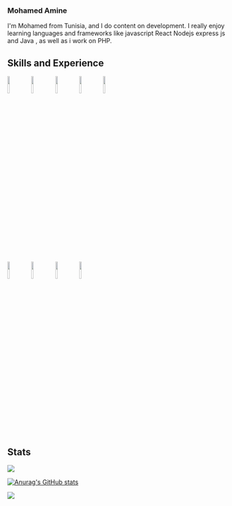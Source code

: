 ### Mohamed Amine 

I'm Mohamed from Tunisia, and I do content on development. I really enjoy learning languages and frameworks like javascript React Nodejs express js and Java , as well as i work on PHP.

## Skills and Experience

<code><img width="10%" src="https://www.vectorlogo.zone/logos/w3_html5/w3_html5-ar21.svg"></code>
<code><img width="10%" src="https://www.vectorlogo.zone/logos/w3_css/w3_css-ar21.svg"></code>
<code><img width="10%" src="https://www.vectorlogo.zone/logos/javascript/javascript-ar21.svg"></code>
<code><img width="10%" src="https://www.vectorlogo.zone/logos/java/java-ar21.svg"></code>
<code><img width="10%" src="https://www.vectorlogo.zone/logos/nodejs/nodejs-ar21.svg"></code>


<br />
<code><img width="10%" src="https://www.vectorlogo.zone/logos/expressjs/expressjs-ar21.svg"></code>
<code><img width="10%" src="https://www.vectorlogo.zone/logos/reactjs/reactjs-ar21.svg"></code>
<code><img width="10%" src="https://www.vectorlogo.zone/logos/git-scm/git-scm-ar21.svg"></code>
<code><img width="10%" src="https://www.vectorlogo.zone/logos/github/github-ar21.svg"></code>



## Stats

<img src="https://github-readme-stats.vercel.app/api/top-langs?username=MO92hamed&layout=compact"/>

[![Anurag's GitHub stats](https://github-readme-stats.vercel.app/api?username=MO92hamed)](https://github.com/anuraghazra/github-readme-stats)

<img src="https://github-readme-streak-stats.herokuapp.com/?user=MO92hamed"/>
